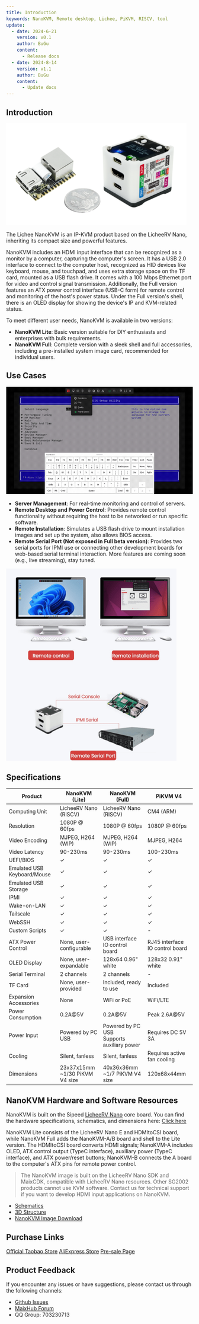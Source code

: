 ```yaml
---
title: Introduction
keywords: NanoKVM, Remote desktop, Lichee, PiKVM, RISCV, tool
update:
  - date: 2024-6-21
    version: v0.1
    author: BuGu
    content:
      - Release docs
  - date: 2024-8-14
    version: v1.1
    author: BuGu
    content:
      - Update docs
---
```


## Introduction

![](./../../../assets/NanoKVM/introduce/NanoKVM_3.png)

The Lichee NanoKVM is an IP-KVM product based on the LicheeRV Nano, inheriting its compact size and powerful features.

NanoKVM includes an HDMI input interface that can be recognized as a monitor by a computer, capturing the computer's screen. It has a USB 2.0 interface to connect to the computer host, recognized as HID devices like keyboard, mouse, and touchpad, and uses extra storage space on the TF card, mounted as a USB flash drive. It comes with a 100 Mbps Ethernet port for video and control signal transmission. Additionally, the Full version features an ATX power control interface (USB-C form) for remote control and monitoring of the host's power status. Under the Full version's shell, there is an OLED display for showing the device's IP and KVM-related status.

To meet different user needs, NanoKVM is available in two versions:
- **NanoKVM Lite**: Basic version suitable for DIY enthusiasts and enterprises with bulk requirements.
- **NanoKVM Full**: Complete version with a sleek shell and full accessories, including a pre-installed system image card, recommended for individual users.

## Use Cases

![](./../../../assets/NanoKVM/introduce/web_ui.gif)

- **Server Management**: For real-time monitoring and control of servers.
- **Remote Desktop and Power Control**: Provides remote control functionality without requiring the host to be networked or run specific software.
- **Remote Installation**: Simulates a USB flash drive to mount installation images and set up the system, also allows BIOS access.
- **Remote Serial Port (Not exposed in Full beta version)**: Provides two serial ports for IPMI use or connecting other development boards for web-based serial terminal interaction. More features are coming soon (e.g., live streaming), stay tuned.

![](./../../../assets/NanoKVM/introduce/application.png)

## Specifications

| Product | NanoKVM (Lite) | NanoKVM (Full) | PiKVM V4 |
| --- | --- | --- | --- |
| Computing Unit | LicheeRV Nano (RISCV) | LicheeRV Nano (RISCV) | CM4 (ARM) |
| Resolution | 1080P @ 60fps | 1080P @ 60fps | 1080P @ 60fps |
| Video Encoding | MJPEG, H264 (WIP) | MJPEG, H264 (WIP) | MJPEG, H264 |
| Video Latency | 90-230ms | 90-230ms | 100-230ms |
| UEFI/BIOS | ✓ | ✓ | ✓ |
| Emulated USB Keyboard/Mouse | ✓ | ✓ | ✓ |
| Emulated USB Storage | ✓ | ✓ | ✓ |
| IPMI | ✓ | ✓ | ✓ |
| Wake-on-LAN | ✓ | ✓ | ✓ |
| Tailscale | ✓ | ✓ | ✓ |
| WebSSH | ✓ | ✓ | ✓ |
| Custom Scripts | ✓ | ✓ | - |
| ATX Power Control | None, user-configurable | USB interface IO control board | RJ45 interface IO control board |
| OLED Display | None, user-expandable | 128x64 0.96" white | 128x32 0.91" white |
| Serial Terminal | 2 channels | 2 channels | - |
| TF Card | None, user-provided | Included, ready to use | Included |
| Expansion Accessories | None | WiFi or PoE | WiFi/LTE |
| Power Consumption | 0.2A@5V | 0.2A@5V | Peak 2.6A@5V |
| Power Input | Powered by PC USB | Powered by PC USB <br> Supports auxiliary power | Requires DC 5V 3A |
| Cooling | Silent, fanless | Silent, fanless | Requires active fan cooling |
| Dimensions | 23x37x15mm <br> ~1/30 PiKVM V4 size | 40x36x36mm <br> ~1/7 PiKVM V4 size | 120x68x44mm |

## NanoKVM Hardware and Software Resources

NanoKVM is built on the Sipeed [LicheeRV Nano](https://wiki.sipeed.com/hardware/zh/lichee/RV_Nano/1_intro.html) core board. You can find the hardware specifications, schematics, and dimensions here: [Click here](http://cn.dl.sipeed.com/shareURL/LICHEE/LicheeRV_Nano)

NanoKVM Lite consists of the LicheeRV Nano E and HDMItoCSI board, while NanoKVM Full adds the NanoKVM-A/B board and shell to the Lite version. The HDMItoCSI board converts HDMI signals; NanoKVM-A includes OLED, ATX control output (TypeC interface), auxiliary power (TypeC interface), and ATX power/reset buttons; NanoKVM-B connects the A board to the computer's ATX pins for remote power control.

> The NanoKVM image is built on the LicheeRV Nano SDK and MaixCDK, compatible with LicheeRV Nano resources. Other SG2002 products cannot use KVM software. Contact us for technical support if you want to develop HDMI input applications on NanoKVM.

+ [Schematics](https://cn.dl.sipeed.com/shareURL/KVM/nanoKVM/HDK/02_Schematic)
+ [3D Structure](https://cn.dl.sipeed.com/shareURL/KVM/nanoKVM/HDK/04_3D_file)
+ [NanoKVM Image Download](https://github.com/sipeed/NanoKVM/releases)

## Purchase Links

[Official Taobao Store](https://item.taobao.com/item.htm?id=811206560480)
[AliExpress Store]()
[Pre-sale Page](https://sipeed.com/nanokvm)

## Product Feedback

If you encounter any issues or have suggestions, please contact us through the following channels:

+ [Github Issues](https://github.com/sipeed/NanoKVM)
+ [MaixHub Forum](https://maixhub.com/discussion/nanokvm)
+ QQ Group: 703230713